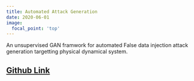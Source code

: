 ```yaml
---
title: Automated Attack Generation
date: 2020-06-01
image:
  focal_point: 'top'
---
```


An unsupervised GAN framwork for automated False data injection attack generation targetting physical dynamical system.

## [Github Link](url_code: 'https://github.com/ZYblend/Resilient_WDS_AutoAttackGen')

